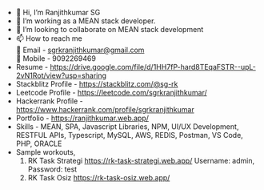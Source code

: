 - 👋 Hi, I’m Ranjithkumar SG
- 👀 I’m working as a MEAN stack developer.
- 💞️ I’m looking to collaborate on MEAN stack development
- 📫 How to reach me<br>
   📧 Email - sgrkranjithkumar@gmail.com<br>
   📱 Mobile - 9092269469
- Resume - https://drive.google.com/file/d/1HH7fP-hard8TEqaFSTR--upL-2vN1Rot/view?usp=sharing
- Stackblitz Profile - https://stackblitz.com/@sg-rk
- Leetcode Profile - https://leetcode.com/sgrkranjithkumar/
- Hackerrank Profile - https://www.hackerrank.com/profile/sgrkranjithkumar
- Portfolio - https://ranjithkumar.web.app/
- Skills - MEAN, SPA, Javascript Libraries, NPM, UI/UX Development, RESTFUL APIs, Typescript, MySQL, AWS, REDIS, Postman, VS Code, PHP, ORACLE
- Sample workouts,
   1. RK Task Strategi https://rk-task-strategi.web.app/
      Username: admin,
      Password: test
   2. RK Task Osiz https://rk-task-osiz.web.app/
<!---
sg-rk/sg-rk is a ✨ special ✨ repository because its `README.md` (this file) appears on your GitHub profile.
You can click the Preview link to take a look at your changes.
--->
